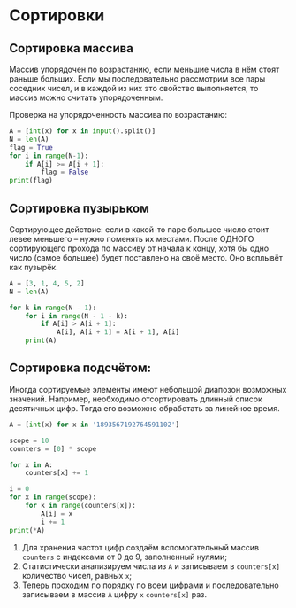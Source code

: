 # Сортировки

## Сортировка массива

Массив упорядочен по возрастанию, если меньшие числа в нём стоят раньше 
больших. Если мы последовательно рассмотрим все пары соседних чисел, и в каждой 
из них это свойство выполняется, то массив можно считать упорядоченным.

Проверка на упорядоченность массива по возрастанию:

```python
A = [int(x) for x in input().split()]
N = len(A)
flag = True
for i in range(N-1):
    if A[i] >= A[i + 1]:
        flag = False
print(flag)
```

## Сортировка пузырьком

Сортирующее действие: если в какой-то паре большее число стоит левее меньшего – 
нужно поменять их местами. После ОДНОГО сортирующего прохода по массиву от 
начала к концу, хотя бы одно число (самое большее) будет поставлено на своё 
место. Оно всплывёт как пузырёк.

```python
A = [3, 1, 4, 5, 2]
N = len(A)

for k in range(N - 1):
    for i in range(N - 1 - k):
        if A[i] > A[i + 1]:
            A[i], A[i + 1] = A[i + 1], A[i]
    print(A)
```

## Сортировка подсчётом:

Иногда сортируемые элементы имеют небольшой диапозон возможных значений. 
Например, необходимо отсортировать длинный список десятичных цифр. Тогда его 
возможно обработать за линейное время.

```python
A = [int(x) for x in '1893567192764591102']

scope = 10
counters = [0] * scope

for x in A:
    counters[x] += 1

i = 0
for x in range(scope):
    for k in range(counters[x]):
        A[i] = x
        i += 1
print(*A)
```

1. Для хранения частот цифр создаём вспомогательный массив `counters` с 
индексами от 0 до 9, заполненный нулями;
2. Статистически анализируем числа из `A` и записываем в `counters[x]` 
количество чисел, равных `x`;
3. Теперь проходим по порядку по всем цифрами и последовательно записываем в 
массив `A` цифру `x` `counters[x]` раз.
